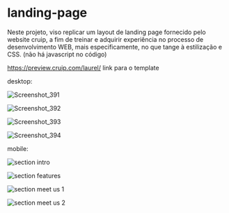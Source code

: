 # landing-page

Neste projeto, viso replicar um layout de landing page fornecido pelo website cruip, a fim de treinar e adquirir experiência no processo de desenvolvimento WEB, mais especificamente, no que tange à estilização e CSS. (não há javascript no código)

https://preview.cruip.com/laurel/ link para o template

desktop: 

![Screenshot_391](https://github.com/Kaua2123/landing-page/assets/102362421/3f73a39b-21fa-4f5a-b109-8637f5cd2936)

![Screenshot_392](https://github.com/Kaua2123/landing-page/assets/102362421/d79c3377-2f98-4973-8188-a6ac009a5c5a)

![Screenshot_393](https://github.com/Kaua2123/landing-page/assets/102362421/faeda340-efa5-4b23-a20e-93493a564171)

![Screenshot_394](https://github.com/Kaua2123/landing-page/assets/102362421/30c2bd92-73ce-4283-8aa0-7398baba963a)

mobile: 

![section intro](https://github.com/Kaua2123/landing-page/assets/102362421/d4d45349-4df4-430c-ba1c-3413d4efa38d)

![section features](https://github.com/Kaua2123/landing-page/assets/102362421/fb46f8e4-9e00-45a0-9ee3-39e47848bb9e)

![section meet us 1](https://github.com/Kaua2123/landing-page/assets/102362421/3bf27d2e-65fc-43ba-8391-35ef33862875)

![section meet us 2](https://github.com/Kaua2123/landing-page/assets/102362421/098e747e-a5d4-471b-bf41-4a2f40f3b6de)


